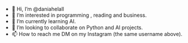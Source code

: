 - 👋 Hi, I’m @daniahelall
- 👀 I’m interested in programming , reading and business.
- 🌱 I’m currently learning AI.
- 💞️ I’m looking to collaborate on Python and AI projects. 
- 📫 How to reach me DM on my Instagram (the same username above).

<!---
daniahelall/daniahelall is a ✨ special ✨ repository because its `README.md` (this file) appears on your GitHub profile.
You can click the Preview link to take a look at your changes.
--->

